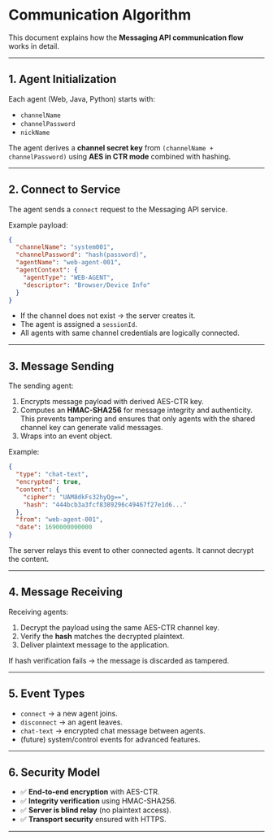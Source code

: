 # Communication Algorithm

This document explains how the **Messaging API communication flow** works in detail.

---

## 1. Agent Initialization
Each agent (Web, Java, Python) starts with:
- `channelName`
- `channelPassword`
- `nickName`

The agent derives a **channel secret key** from `(channelName + channelPassword)` using **AES in CTR mode** combined with hashing.

---

## 2. Connect to Service
The agent sends a `connect` request to the Messaging API service.

Example payload:
```json
{
  "channelName": "system001",
  "channelPassword": "hash(password)",
  "agentName": "web-agent-001",
  "agentContext": {
    "agentType": "WEB-AGENT",
    "descriptor": "Browser/Device Info"
  }
}
```

- If the channel does not exist → the server creates it.  
- The agent is assigned a `sessionId`.  
- All agents with same channel credentials are logically connected.

---

## 3. Message Sending
The sending agent:
1. Encrypts message payload with derived AES-CTR key.  
2. Computes an **HMAC-SHA256** for message integrity and authenticity.  
   This prevents tampering and ensures that only agents with the shared channel key can generate valid messages.
3. Wraps into an event object.

Example:
```json
{
  "type": "chat-text",
  "encrypted": true,
  "content": {
    "cipher": "UAM8dkFs32hyQg==",
    "hash": "444bcb3a3fcf8389296c49467f27e1d6..."
  },
  "from": "web-agent-001",
  "date": 1690000000000
}
```

The server relays this event to other connected agents. It cannot decrypt the content.

---

## 4. Message Receiving
Receiving agents:
1. Decrypt the payload using the same AES-CTR channel key.  
2. Verify the **hash** matches the decrypted plaintext.  
3. Deliver plaintext message to the application.  

If hash verification fails → the message is discarded as tampered.

---

## 5. Event Types
- `connect` → a new agent joins.  
- `disconnect` → an agent leaves.  
- `chat-text` → encrypted chat message between agents.  
- (future) system/control events for advanced features.  

---

## 6. Security Model
- ✅ **End-to-end encryption** with AES-CTR.  
- ✅ **Integrity verification** using HMAC-SHA256.  
- ✅ **Server is blind relay** (no plaintext access).  
- ✅ **Transport security** ensured with HTTPS.  

---
